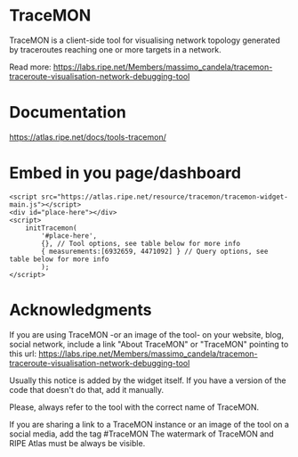 # TraceMON
TraceMON is a client-side tool for visualising network topology generated by traceroutes reaching one or more targets in a network.

Read more: https://labs.ripe.net/Members/massimo_candela/tracemon-traceroute-visualisation-network-debugging-tool

# Documentation
https://atlas.ripe.net/docs/tools-tracemon/

# Embed in you page/dashboard

```
<script src="https://atlas.ripe.net/resource/tracemon/tracemon-widget-main.js"></script>
<div id="place-here"></div>
<script>
    initTracemon(
        '#place-here',
        {}, // Tool options, see table below for more info
        { measurements:[6932659, 4471092] } // Query options, see table below for more info
        );
</script>
```
# Acknowledgments
If you are using TraceMON -or an image of the tool- on your website, blog, social network, include a link "About TraceMON" or "TraceMON" pointing to this url: https://labs.ripe.net/Members/massimo_candela/tracemon-traceroute-visualisation-network-debugging-tool

Usually this notice is added by the widget itself. If you have a version of the code that doesn't do that, add it manually.

Please, always refer to the tool with the correct name of TraceMON.

If you are sharing a link to a TraceMON instance or an image of the tool on a social media, add the tag #TraceMON
The watermark of TraceMON and RIPE Atlas must be always be visible.